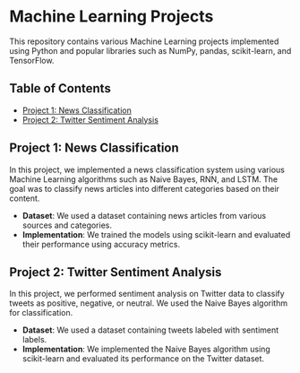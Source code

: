 # Machine Learning Projects

This repository contains various Machine Learning projects implemented using Python and popular libraries such as NumPy, pandas, scikit-learn, and TensorFlow.

## Table of Contents

- [Project 1: News Classification](#project-1-news-classification)
- [Project 2: Twitter Sentiment Analysis](#project-2-twitter-sentiment-analysis)

## Project 1: News Classification

In this project, we implemented a news classification system using various Machine Learning algorithms such as Naive Bayes, RNN, and LSTM. The goal was to classify news articles into different categories based on their content.

- **Dataset**: We used a dataset containing news articles from various sources and categories.
- **Implementation**: We trained the models using scikit-learn and evaluated their performance using accuracy metrics.

## Project 2: Twitter Sentiment Analysis

In this project, we performed sentiment analysis on Twitter data to classify tweets as positive, negative, or neutral. We used the Naive Bayes algorithm for classification.

- **Dataset**: We used a dataset containing tweets labeled with sentiment labels.
- **Implementation**: We implemented the Naive Bayes algorithm using scikit-learn and evaluated its performance on the Twitter dataset.


